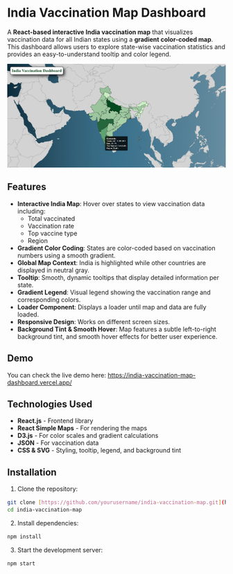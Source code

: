 
# India Vaccination Map Dashboard

A **React-based interactive India vaccination map** that visualizes vaccination data for all Indian states using a **gradient color-coded map**. This dashboard allows users to explore state-wise vaccination statistics and provides an easy-to-understand tooltip and color legend.  

![india-vacc-map-screenshot.png](india-vacc-map-screenshot.png)


## Features

- **Interactive India Map**: Hover over states to view vaccination data including:
  - Total vaccinated
  - Vaccination rate
  - Top vaccine type
  - Region
- **Gradient Color Coding**: States are color-coded based on vaccination numbers using a smooth gradient.
- **Global Map Context**: India is highlighted while other countries are displayed in neutral gray.
- **Tooltip**: Smooth, dynamic tooltips that display detailed information per state.
- **Gradient Legend**: Visual legend showing the vaccination range and corresponding colors.
- **Loader Component**: Displays a loader until map and data are fully loaded.
- **Responsive Design**: Works on different screen sizes.
- **Background Tint & Smooth Hover**: Map features a subtle left-to-right background tint, and smooth hover effects for better user experience.



## Demo

You can check the live demo here: https://india-vaccination-map-dashboard.vercel.app/
## Technologies Used

- **React.js** - Frontend library  
- **React Simple Maps** - For rendering the maps  
- **D3.js** - For color scales and gradient calculations  
- **JSON** - For vaccination data  
- **CSS & SVG** - Styling, tooltip, legend, and background tint  


## Installation

1. Clone the repository:

```bash
git clone [https://github.com/yourusername/india-vaccination-map.git](https://github.com/gaurav0830/IndiaVaccinationMap.git)
cd india-vaccination-map
```
2. Install dependencies:

```bash
npm install
```

3. Start the development server:

```bash
npm start
```
    
